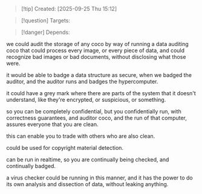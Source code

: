 
>[!tip] Created: [2025-09-25 Thu 15:12]

>[!question] Targets: 

>[!danger] Depends: 

we could audit the storage of any coco by way of running a data auditing coco that could process every image, or every piece of data, and could recognize bad images or bad documents, without disclosing what those were.

it would be able to badge a data structure as secure, when we badged the auditor, and the auditor runs and badges the hypercomputer.

it could have a grey mark where there are parts of the system that it doesn't understand, like they're encrypted, or suspicious, or something.

so you can be completely confidential, but you confidentially run, with correctness guarantees, and auditor coco, and the run of that computer, assures everyone that you are clean.

this can enable you to trade with others who are also clean.

could be used for copyright material detection.

can be run in realtime, so you are continually being checked, and continually badged.

a virus checker could be running in this manner, and it has the power to do its own analysis and dissection of data, without leaking anything.